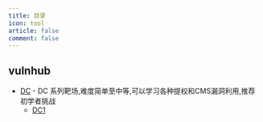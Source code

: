 ```yaml
---
title: 目录
icon: tool
article: false
comment: false
---
```

## vulnhub
- [DC](#) - DC 系列靶场,难度简单至中等,可以学习各种提权和CMS漏洞利用,推荐初学者挑战
  - [DC1](dc1.md)
